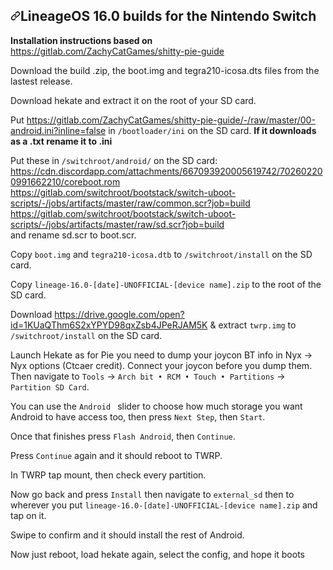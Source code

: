    <div id="readme" class="Box-body readme blob js-code-block-container p-5 p-xl-6">
    <article class="markdown-body entry-content container-lg" itemprop="text"><h1><a id="user-content-lineageos-160-builds-for-the-nintendo-switch" class="anchor" aria-hidden="true" href="#lineageos-160-builds-for-the-nintendo-switch"><svg class="octicon octicon-link" viewBox="0 0 16 16" version="1.1" width="16" height="16" aria-hidden="true"><path fill-rule="evenodd" d="M7.775 3.275a.75.75 0 001.06 1.06l1.25-1.25a2 2 0 112.83 2.83l-2.5 2.5a2 2 0 01-2.83 0 .75.75 0 00-1.06 1.06 3.5 3.5 0 004.95 0l2.5-2.5a3.5 3.5 0 00-4.95-4.95l-1.25 1.25zm-4.69 9.64a2 2 0 010-2.83l2.5-2.5a2 2 0 012.83 0 .75.75 0 001.06-1.06 3.5 3.5 0 00-4.95 0l-2.5 2.5a3.5 3.5 0 004.95 4.95l1.25-1.25a.75.75 0 00-1.06-1.06l-1.25 1.25a2 2 0 01-2.83 0z"></path></svg></a>LineageOS 16.0 builds for the Nintendo Switch</h1>
<p><strong>Installation instructions based on</strong> <a href="https://gitlab.com/ZachyCatGames/shitty-pie-guide" rel="nofollow">https://gitlab.com/ZachyCatGames/shitty-pie-guide</a></p>
<p>Download the build .zip, the boot.img and tegra210-icosa.dts files from the lastest release.</p>
<p>Download hekate and extract it on the root of your SD card.</p>
<p>Put <a href="https://gitlab.com/ZachyCatGames/shitty-pie-guide/-/raw/master/00-android.ini?inline=false" rel="nofollow">https://gitlab.com/ZachyCatGames/shitty-pie-guide/-/raw/master/00-android.ini?inline=false</a> in <code>/bootloader/ini</code> on the SD card. <strong>If it downloads as a .txt rename it to .ini</strong></p>
<p>Put these in <code>/switchroot/android/</code> on the SD card:
<a href="https://cdn.discordapp.com/attachments/667093920005619742/702602200991662210/coreboot.rom" rel="nofollow">https://cdn.discordapp.com/attachments/667093920005619742/702602200991662210/coreboot.rom</a><br>
<a href="https://gitlab.com/switchroot/bootstack/switch-uboot-scripts/-/jobs/artifacts/master/raw/common.scr?job=build" rel="nofollow">https://gitlab.com/switchroot/bootstack/switch-uboot-scripts/-/jobs/artifacts/master/raw/common.scr?job=build</a><br>
<a href="https://gitlab.com/switchroot/bootstack/switch-uboot-scripts/-/jobs/artifacts/master/raw/sd.scr?job=build" rel="nofollow">https://gitlab.com/switchroot/bootstack/switch-uboot-scripts/-/jobs/artifacts/master/raw/sd.scr?job=build</a><br>
and rename sd.scr to boot.scr.</p>
<p>Copy <code>boot.img</code> and <code>tegra210-icosa.dtb</code> to <code>/switchroot/install</code> on the SD card.</p>
<p>Copy <code>lineage-16.0-[date]-UNOFFICIAL-[device name].zip</code> to the root of the SD card.</p>
<p>Download <a href="https://drive.google.com/open?id=1KUaQThm6S2xYPYD98qxZsb4JPeRJAM5K" rel="nofollow">https://drive.google.com/open?id=1KUaQThm6S2xYPYD98qxZsb4JPeRJAM5K</a> &amp; extract <code>twrp.img</code> to <code>/switchroot/install</code> on the SD card.</p>
<p>Launch Hekate as for Pie you need to dump your joycon BT info in Nyx -&gt; Nyx options (Ctcaer credit). Connect your joycon before you dump them. Then navigate to <code>Tools</code> -&gt; <code>Arch bit • RCM • Touch • Partitions</code> -&gt; <code>Partition SD Card</code>.</p>
<p>You can use the <code>Android </code> slider to choose how much storage you want Android to have access too, then press <code>Next Step</code>, then <code>Start</code>.</p>
<p>Once that finishes press <code>Flash Android</code>, then <code>Continue</code>.</p>
<p>Press <code>Continue</code> again and it should reboot to TWRP.</p>
<p>In TWRP tap mount, then check every partition.</p>
<p>Now go back and press <code>Install</code> then navigate to <code>external_sd</code> then to wherever you put <code>lineage-16.0-[date]-UNOFFICIAL-[device name].zip</code> and tap on it.</p>
<p>Swipe to confirm and it should install the rest of Android.</p>
<p>Now just reboot, load hekate again, select the config, and hope it boots</p>
</article>
  </div>
